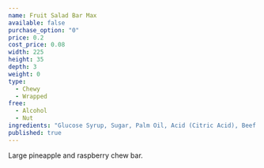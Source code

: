 ```yaml
---
name: Fruit Salad Bar Max
available: false
purchase_option: "0"
price: 0.2
cost_price: 0.08
width: 225
height: 35
depth: 3
weight: 0
type: 
  - Chewy
  - Wrapped
free: 
  - Alcohol
  - Nut
ingredients: "Glucose Syrup, Sugar, Palm Oil, Acid (Citric Acid), Beef Gelatine, Flavourings, Natural Colours: Paprika Extract, Anthocyanins, Emulsifier (Soya Lecithins). May contain traces of milk."
published: true
---
```

Large pineapple and raspberry chew bar.